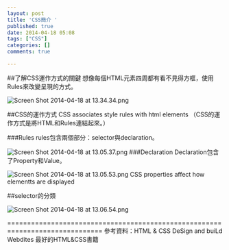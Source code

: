 ```yaml
---
layout: post
title: 'CSS簡介 '
published: true
date: 2014-04-18 05:08
tags: ["CSS"]
categories: []
comments: true

---
```

##了解CSS運作方式的關鍵
想像每個HTML元素四周都有看不見得方框，使用Rules來改變呈現的方式。

![Screen Shot 2014-04-18 at 13.34.34.png](http://user-image.logdown.io/user/6619/blog/6590/post/194664/wtO9ePsOQXeb1jMxn0gq_Screen%20Shot%202014-04-18%20at%2013.34.34.png)

##CSS的運作方式
CSS associates style rules with html elements
（CSS的運作方式是將HTML和Rules連結起來。）

###Rules
rules包含兩個部分：selector與declaration。

![Screen Shot 2014-04-18 at 13.05.37.png](http://user-image.logdown.io/user/6619/blog/6590/post/194664/uH31Fj02ThGmlBrqJ81r_Screen%20Shot%202014-04-18%20at%2013.05.37.png)
###Declaration
Declaration包含了Property和Value。

![Screen Shot 2014-04-18 at 13.05.53.png](http://user-image.logdown.io/user/6619/blog/6590/post/194664/BbOEyLrBS8WKEy3bDErG_Screen%20Shot%202014-04-18%20at%2013.05.53.png)
CSS properties affect how elementts are displayed

##selector的分類

![Screen Shot 2014-04-18 at 13.06.54.png](http://user-image.logdown.io/user/6619/blog/6590/post/194664/cVDmOfcQxuK94c0FvhE3_Screen%20Shot%202014-04-18%20at%2013.06.54.png)

==============================================================================
參考資料：HTML & CSS DeSign and buiLd Webdites 最好的HTML&CSS書籍